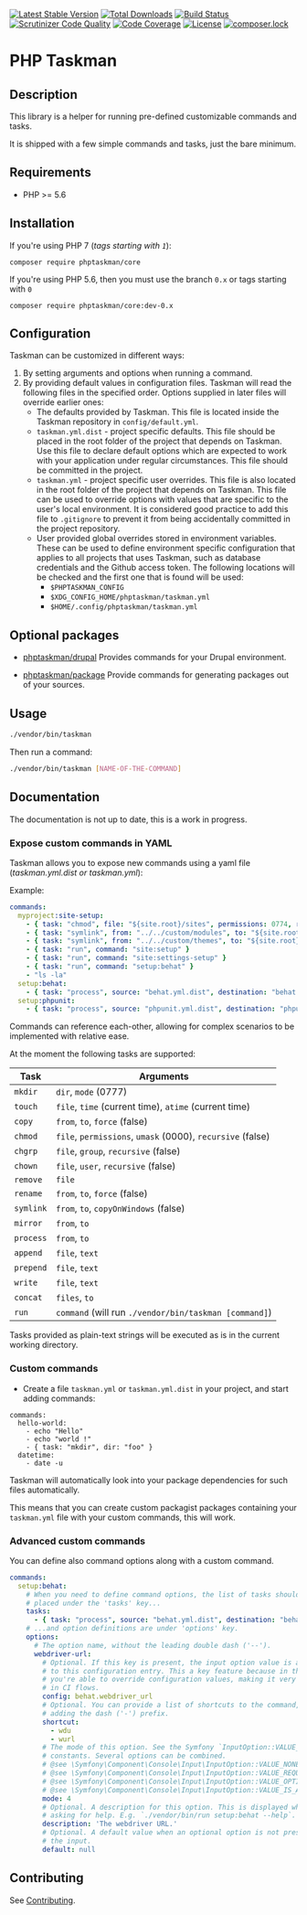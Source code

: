 [![Latest Stable Version](https://poser.pugx.org/phptaskman/core/v/stable)](https://packagist.org/packages/phptaskman/core)
 [![Total Downloads](https://poser.pugx.org/phptaskman/core/downloads)](https://packagist.org/packages/phptaskman/core)
 [![Build Status](https://travis-ci.org/php-taskman/core.svg?branch=master)](https://travis-ci.org/php-taskman/core)
 [![Scrutinizer Code Quality](https://scrutinizer-ci.com/g/php-taskman/core/badges/quality-score.png?b=master)](https://scrutinizer-ci.com/g/php-taskman/core/?branch=master)
 [![Code Coverage](https://scrutinizer-ci.com/g/php-taskman/core/badges/coverage.png?b=master)](https://scrutinizer-ci.com/g/php-taskman/core/?branch=master)
 [![License](https://poser.pugx.org/phptaskman/core/license)](https://packagist.org/packages/phptaskman/core)
 [![composer.lock](https://poser.pugx.org/phptaskman/core/composerlock)](https://packagist.org/packages/phptaskman/core)

# PHP Taskman

## Description

This library is a helper for running pre-defined customizable commands and tasks.

It is shipped with a few simple commands and tasks, just the bare minimum.

## Requirements

* PHP >= 5.6

## Installation

If you're using PHP 7 (_tags starting with `1`_):

```composer require phptaskman/core```

If you're using PHP 5.6, then you must use the branch `0.x` or tags starting with `0`

```composer require phptaskman/core:dev-0.x```

## Configuration

Taskman can be customized in different ways:

1. By setting arguments and options when running a command.
2. By providing default values in configuration files. Taskman will read
   the following files in the specified order. Options supplied in later files
   will override earlier ones:
    * The defaults provided by Taskman. This file is located inside the Taskman
       repository in `config/default.yml`.
    * `taskman.yml.dist` - project specific defaults. This file should be placed
      in the root folder of the project that depends on Taskman. Use
      this file to declare default options which are expected to work with your
      application under regular circumstances. This file should be committed in
      the project.
    * `taskman.yml` - project specific user overrides. This file is also located
      in the root folder of the project that depends on Taskman. This
      file can be used to override options with values that are specific to the
      user's local environment. It is considered good practice to add this file
      to `.gitignore` to prevent it from being accidentally committed in the
      project repository.
    * User provided global overrides stored in environment variables. These can
      be used to define environment specific configuration that applies to all
      projects that uses Taskman, such as database credentials and the
      Github access token. The following locations will be checked and the first
      one that is found will be used:
        * `$PHPTASKMAN_CONFIG`
        * `$XDG_CONFIG_HOME/phptaskman/taskman.yml`
        * `$HOME/.config/phptaskman/taskman.yml`

## Optional packages

* [phptaskman/drupal](https://github.com/php-taskman/drupal)
Provides commands for your Drupal environment.

* [phptaskman/package](https://github.com/php-taskman/package)
Provide commands for generating packages out of your sources.

## Usage

```bash
./vendor/bin/taskman
```

Then run a command:

```bash
./vendor/bin/taskman [NAME-OF-THE-COMMAND]
```

## Documentation

The documentation is not up to date, this is a work in progress.

### Expose custom commands in YAML

Taskman allows you to expose new commands using a yaml file (_taskman.yml.dist or taskman.yml_):

Example:

```yaml
commands:
  myproject:site-setup:
    - { task: "chmod", file: "${site.root}/sites", permissions: 0774, recursive: true }
    - { task: "symlink", from: "../../custom/modules", to: "${site.root}/modules/custom" }
    - { task: "symlink", from: "../../custom/themes", to: "${site.root}/themes/custom" }
    - { task: "run", command: "site:setup" }
    - { task: "run", command: "site:settings-setup" }
    - { task: "run", command: "setup:behat" }
    - "ls -la"
  setup:behat:
    - { task: "process", source: "behat.yml.dist", destination: "behat.yml" }
  setup:phpunit:
    - { task: "process", source: "phpunit.yml.dist", destination: "phpunit.yml" }
```

Commands can reference each-other, allowing for complex scenarios to be implemented with relative ease.

At the moment the following tasks are supported:

| Task          | Arguments |
| ------------- | --------- |
| `mkdir`       | `dir`, `mode` (0777) |
| `touch`       | `file`, `time` (current time), `atime` (current time) |
| `copy`        | `from`, `to`, `force` (false) |
| `chmod`       | `file`, `permissions`, `umask` (0000), `recursive` (false) |
| `chgrp`       | `file`, `group`, `recursive` (false) |
| `chown`       | `file`, `user`, `recursive` (false) |
| `remove`      | `file` |
| `rename`      | `from`, `to`, `force` (false) |
| `symlink`     | `from`, `to`, `copyOnWindows` (false) |
| `mirror`      | `from`, `to` |
| `process`     | `from`, `to` |
| `append`      | `file`, `text` |
| `prepend`     | `file`, `text` |
| `write`       | `file`, `text` |
| `concat`      | `files`, `to` |
| `run`         | `command` (will run `./vendor/bin/taskman [command]`) |

Tasks provided as plain-text strings will be executed as is in the current working directory.

### Custom commands

* Create a file `taskman.yml` or `taskman.yml.dist` in your project, and start adding commands:

```
commands:
  hello-world:
    - echo "Hello"
    - echo "world !"
    - { task: "mkdir", dir: "foo" }
  datetime:
    - date -u
```

Taskman will automatically look into your package dependencies for such files automatically.

This means that you can create custom packagist packages containing your `taskman.yml` file with your custom commands,
this will work.

### Advanced custom commands

You can define also command options along with a custom command.

```yaml
commands:
  setup:behat:
    # When you need to define command options, the list of tasks should be
    # placed under the 'tasks' key...
    tasks:
      - { task: "process", source: "behat.yml.dist", destination: "behat.yml" }
    # ...and option definitions are under 'options' key.
    options:
      # The option name, without the leading double dash ('--').
      webdriver-url:
        # Optional. If this key is present, the input option value is assigned
        # to this configuration entry. This a key feature because in this way
        # you're able to override configuration values, making it very helpful
        # in CI flows.
        config: behat.webdriver_url
        # Optional. You can provide a list of shortcuts to the command, without
        # adding the dash ('-') prefix.
        shortcut:
          - wdu
          - wurl
        # The mode of this option. See the Symfony `InputOption::VALUE_*`
        # constants. Several options can be combined.
        # @see \Symfony\Component\Console\Input\InputOption::VALUE_NONE
        # @see \Symfony\Component\Console\Input\InputOption::VALUE_REQUIRED
        # @see \Symfony\Component\Console\Input\InputOption::VALUE_OPTIONAL
        # @see \Symfony\Component\Console\Input\InputOption::VALUE_IS_ARRAY
        mode: 4
        # Optional. A description for this option. This is displayed when
        # asking for help. E.g. `./vendor/bin/run setup:behat --help`.
        description: 'The webdriver URL.'
        # Optional. A default value when an optional option is not present in
        # the input.
        default: null
```

## Contributing

See [Contributing](CONTRIBUTING.md).
